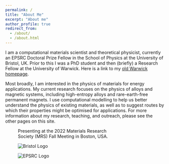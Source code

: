 ```yaml
---
permalink: /
title: "About Me"
excerpt: "About me"
author_profile: true
redirect_from: 
  - /about/
  - /about.html
---
```


I am a computational materials scientist and theoretical physicist, currently an EPSRC Doctoral Prize Fellow in the School of Physics at the University of Bristol, UK. Prior to this I was a PhD student and then (briefly) a Research Fellow at the University of Warwick. Here is a link to my <a href="https://warwick.ac.uk/fac/sci/hetsys/people/studentscohort1/woodgate/" target="_blank">old Warwick homepage</a>.

<!---
<figure class="align-center">
  <img src="{{ site.url }}{{ site.baseurl }}/images/ti_x_vnbmotaw_highlight.jpg" alt="">
  <figcaption>Visualising equilibrium atomic configurations for the Ti<sub>x</sub>VNbMoTaW high-entropy alloy.</figcaption>
</figure> 
-->

Most broadly, I am interested in the physics of materials for energy applications. My current research focuses on the physics of alloys and magnetic systems, including high-entropy alloys and rare-earth-free permanent magnets. I use computational modelling to help us better understand the physics of existing materials, as well as to suggest routes by which their properties might be optimised for applications. For more information about my research, teaching, and outreach, please see the other pages on this site.

<figure style="width: 300px" class="align-center">
  <img src="{{ site.url }}{{ site.baseurl }}/images/mrs_fall.jpg" alt="">
  <figcaption>Presenting at the 2022 Materials Research Society (MRS) Fall Meeting in Boston, USA.</figcaption>
</figure> 

<figure style="width: 300px" class="align-center">
  <img src='{{ site.url }}{{ site.baseurl }}/images/UoB_RGB_24.png' alt='Bristol Logo'>
</figure>

<figure style="width: 300px" class="align-center">
  <img src='{{ site.url }}{{ site.baseurl }}/images/new_epsrc_logo.png' alt='EPSRC Logo'>
</figure>

<!--<img align='center' style='width: 300px' src='images/new_epsrc_logo.png' alt='EPSRC Logo'> -->

<!---
<img align='center' style='width: 400px' src='/images/l10_feni.png' alt='L10 FeNi'>
![image-center](/images/l10_feni.png){: .align-center}

<figure class="third">
	<img src="{{ site.url }}{{ site.baseurl }}/images/psi_k_2022.jpg">
	<img src="{{ site.url }}{{ site.baseurl }}/images/mrs_fall.jpg">
	<img src="{{ site.url }}{{ site.baseurl }}/images/mrs_spring_2024.jpg">
  <figcaption>Presenting at Psi-k European Electronic Structure Conference (left), the MRS Fall Meeting (centre), and the MRS Spring Meeting (right).</figcaption>
</figure>


-->
